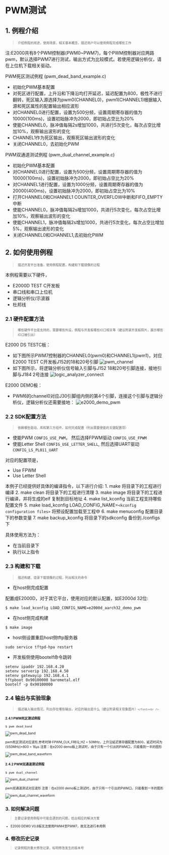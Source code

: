 # PWM测试

## 1. 例程介绍

><font size="1">介绍例程的用途，使用场景，相关基本概念，描述用户可以使用例程完成哪些工作</font><br />

注:E2000共有8个PWM控制器(PWM0~PWM7)，每个PWM控制器对应两路pwm，默认选择PWM7进行测试，输出方式为比较模式。若使用逻辑分析仪，请在上位机下载相关驱动。

PWM死区测试例程 (pwm_dead_band_example.c)

- 初始化PWM基本配置
- 对死区进行配置，上升沿和下降沿均打开延迟，延迟配置为800，极性不进行翻转，死区输入源选择为pwm0(CHANNEL0)，pwm1(CHANNEL1)根据输入源和死区属性的配置输出相应波形
- 对CHANNEL0进行配置，设置为500分频，设置周期寄存器的值为10000(100ms)，设置初始脉冲为2000，即初始占空比为20%
- 使能CHANNEL0，脉冲值每隔2s增加1000，共进行5次变化，每次占空比增加10%，观察输出波形的变化
- CHANNEL1作为死区输出，观察死区输出波形的变化
- 关闭CHANNEL0，去初始化PWM

PWM双通道测试例程 (pwm_dual_channel_example.c)

- 初始化PWM基本配置
- 对CHANNEL0进行配置，设置为500分频，设置周期寄存器的值为10000(100ms)，设置初始脉冲为2000，即初始占空比为20%
- 对CHANNEL1进行配置，设置为1000分频，设置周期寄存器的值为20000(400ms)，设置初始脉冲为2000，即初始占空比为10%
- 打开CHANNEL0和CHANNEL1 COUNTER_OVERFLOW中断和FIFO_EMPTY中断
- 使能CHANNEL0，脉冲值每隔2s增加1000，共进行5次变化，每次占空比增加10%，观察输出波形的变化
- 使能CHANNEL1，脉冲值每隔2s增加1000，共进行5次变化，每次占空比增加5%，观察输出波形的变化
- 关闭CHANNEL0和CHANNEL1,去初始化PWM

## 2. 如何使用例程

><font size="1">描述开发平台准备，使用例程配置，构建和下载镜像的过程</font><br />

本例程需要以下硬件，

- E2000D TEST C开发板
- 串口线和串口上位机
- 逻辑分析仪/示波器
- 杜邦线

### 2.1 硬件配置方法

><font size="1">哪些硬件平台是支持的，需要哪些外设，例程与开发板哪些IO口相关等（建议附录开发板照片，展示哪些IO口被引出）</font><br />

E2000 DS TESTC板：
- 如下图所示PWM7控制器的CHANNEL0(pwm0)和CHANNEL1(pwm1)，对应E2000 TEST C开发板J152的18和20号引脚
  ![pwm_channel](./fig/pwm_channel.png)
- 如下图所示，将逻辑分析仪信号输入引脚与J152 18和20号引脚连接，接地引脚与J184 2号连接
  ![logic_analyzer_connect](./fig/logic_analyzer_connect.png)

E2000 DEMO板：
- PWM6的channel0对应J30引脚组内侧的第4个引脚，连接这个引脚与逻辑分析仪，逻辑分析仪还需要接地：
![e2000_demo_pwm](./fig/e2000_demo_pwm.jpg)
### 2.2 SDK配置方法

><font size="1">依赖哪些驱动、库和第三方组件，如何完成配置（列出需要使能的关键配置项）</font><br />

- 使能PWM `CONFIG_USE_PWM`， 然后选择FPWM驱动 `CONFIG_USE_FPWM`
- 使能Letter Shell `CONFIG_USE_LETTER_SHELL`, 然后选择UART驱动 `CONFIG_LS_PL011_UART`

对应的配置项是，

- Use FPWM
- Use Letter Shell

本例子已经提供好具体的编译指令，以下进行介绍:
    1. make 将目录下的工程进行编译
    2. make clean  将目录下的工程进行清理
    3. make image   将目录下的工程进行编译，并将生成的elf 复制到目标地址
    4. make list_kconfig 当前工程支持哪些配置文件
    5. make load_kconfig LOAD_CONFIG_NAME=`<kconfig configuration files>`  将预设配置加载至工程中
    6. make menuconfig   配置目录下的参数变量
    7. make backup_kconfig 将目录下的sdkconfig 备份到./configs下

具体使用方法为：

- 在当前目录下
- 执行以上指令

### 2.3 构建和下载

><font size="1">描述构建、烧录下载镜像的过程，列出相关的命令</font><br />

- 在host侧完成配置

配置成E2000D，对于其它平台，使用对应的默认配置，如E2000d 32位:

```
$ make load_kconfig LOAD_CONFIG_NAME=e2000d_aarch32_demo_pwm
```

- 在host侧完成构建

```
$ make image
```

- host侧设置重启host侧tftp服务器

```
sudo service tftpd-hpa restart
```

- 开发板侧使用bootelf命令跳转

```
setenv ipaddr 192.168.4.20  
setenv serverip 192.168.4.50 
setenv gatewayip 192.168.4.1 
tftpboot 0x90100000 baremetal.elf
bootelf -p 0x90100000
```

### 2.4 输出与实验现象

><font size="1">描述输入输出情况，列出存在哪些输出，对应的输出是什么（建议附录相关现象图片）`</font><br />`

#### 2.4.1 PWM死区测试例程

```
$ pwm dead_band
```

![pwm_dead_band](./fig/pwm_dead_band.png)

pwm死区测试对应波形,参考时钟 FPWM_CLK_FREQ_HZ = 50MHz，上升沿延迟寄存器配置为800，延迟时间为 (1/50MHz)*800 = 16μs
注意：在e2000 demo板上测试时，由于只有一个引出的PWM口，只能看到一半的图形

![pwm_dead_band_waveform](./fig/pwm_dead_band_waveform.png)

#### 2.4.2 PWM双通道测试例程

```
$ pwm dual_channel
```

![pwm_dual_channel](./fig/pwm_dual_channel.png)

pwm双通道测试对应波形
注意：在e2000 demo板上测试时，由于只有一个引出的PWM口，只能看到一半的图形

![pwm_dual_channel_waveform](./fig/pwm_dual_channel_waveform.png)

## 3. 如何解决问题

><font size="1">主要记录使用例程中可能会遇到的问题，给出相应的解决方案</font><br />

- E2000 DEMO V0.8板无法使用PWM4至PWM7，故无法进行本用例
## 4. 修改历史记录

><font size="1">记录例程的重大修改记录，标明修改发生的版本号</font><br />
